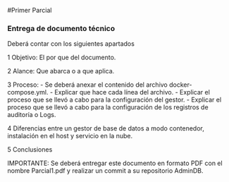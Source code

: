 #Primer Parcial

### Entrega de documento técnico ###

Deberá contar con los siguientes apartados

1 Objetivo: El por que del documento.

2 Alance: Que abarca o a que aplica.

3 Proceso:
	- Se deberá anexar el contenido del archivo docker-compose.yml.
	- Explicar que hace cada línea del archivo.
	- Explicar el proceso que se llevó a cabo para la configuración del gestor.
	- Explicar el proceso que se llevó a cabo para la configuración de los registros de auditoría o Logs.

4 Diferencias entre un gestor de base de datos a modo contenedor, instalación en el host y servicio en la nube.

5 Conclusiones

IMPORTANTE: Se deberá entregar este documento en formato PDF con el nombre Parcial1.pdf y realizar un commit a su repositorio AdminDB.
